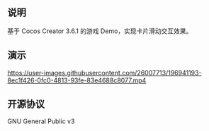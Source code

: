 ## 说明

基于 Cocos Creator 3.6.1 的游戏 Demo，实现卡片滑动交互效果。

## 演示

https://user-images.githubusercontent.com/26007713/196941193-8ec1f426-0fc0-4813-93fe-83e4688c8077.mp4

## 开源协议

GNU General Public v3
